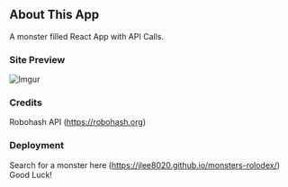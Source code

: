 ## About This App
A monster filled React App with API Calls.

### Site Preview
![Imgur](https://i.imgur.com/1O6sot6.png)

### Credits 
Robohash API (https://robohash.org)

### Deployment
Search for a monster here (https://jlee8020.github.io/monsters-rolodex/) Good Luck!
